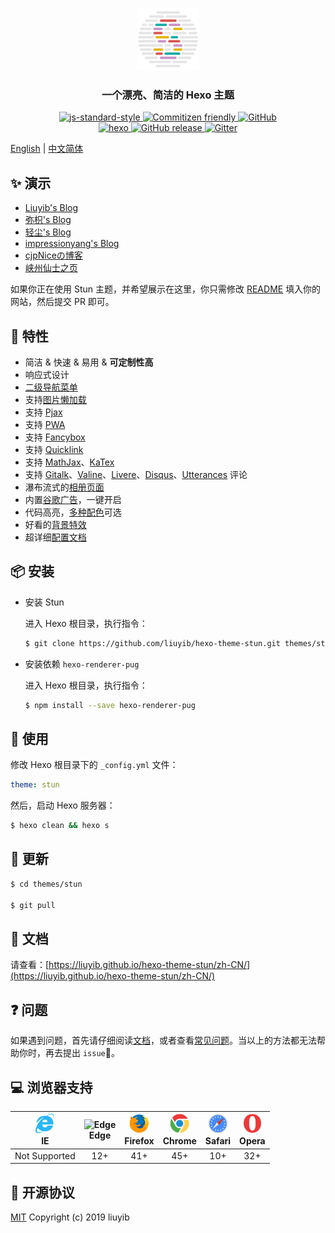 <p align="center"><a href="https://liuyib.github.io/hexo-theme-stun/" target="_blank" rel="noopener noreferrer"><img width="100" src="https://raw.githubusercontent.com/liuyib/picBed/master/hexo-blog/20190603093757.png" alt="stun logo"></a></p>

<h3 align="center">一个漂亮、简洁的 Hexo 主题</h3>

<p align="center">
  <a href="http://standardjs.com" target="_blank" rel="noopener noreferrer">
    <img alt="js-standard-style" src="https://img.shields.io/badge/code%20style-standard-brightgreen.svg">
  </a>
  <a href="http://commitizen.github.io/cz-cli/" target="_blank" rel="noopener noreferrer">
    <img alt="Commitizen friendly" src="https://img.shields.io/badge/commitizen-friendly-brightgreen.svg">
  </a>
  <a href="https://github.com/liuyib/hexo-theme-stun/blob/master/LICENSE" target="_blank" rel="noopener noreferrer">
    <img alt="GitHub" src="https://img.shields.io/github/license/liuyib/hexo-theme-stun.svg">
  </a>
  <br>
  <a href="https://hexo.io/zh-cn/" target="_blank" rel="noopener noreferrer">
    <img alt="hexo" src="https://img.shields.io/badge/hexo-%3E%3D3.0-blue.svg">
  </a>
  <a href="https://github.com/liuyib/hexo-theme-stun/releases" target="_blank" rel="noopener noreferrer">
    <img alt="GitHub release" src="https://img.shields.io/github/release/liuyib/hexo-theme-stun.svg">
  </a>
  <a href="https://gitter.im/liuyib/hexo-theme-stun?utm_source=badge&utm_medium=badge&utm_campaign=pr-badge" target="_blank" rel="noopener noreferrer">
    <img alt="Gitter" src="https://badges.gitter.im/liuyib/hexo-theme-stun.svg">
  </a>
</p>

[English](https://github.com/liuyib/hexo-theme-stun/blob/master/README_en-US.md) | [中文简体](https://github.com/liuyib/hexo-theme-stun/blob/master/README.md)

## :sparkles: 演示

- [Liuyib's Blog](https://liuyib.github.io/)
- [弥枳's Blog](http://blog2.coor.top/)
- [轻尘's Blog](http://qcxitong.xyz/)
- [impressionyang's Blog](http://impressionyang.github.io)
- [cjpNiceの博客](http://cjpnice.gitee.io)
- [峡州仙士之页](https://cjh0613.gitee.io/blog/)

如果你正在使用 Stun 主题，并希望展示在这里，你只需修改 [README](https://github.com/liuyib/hexo-theme-stun/edit/master/README.md) 填入你的网站，然后提交 PR 即可。

## :crystal_ball: 特性

- 简洁 & 快速 & 易用 & **可定制性高**
- 响应式设计
- [二级导航菜单](https://liuyib.github.io/hexo-theme-stun/zh-CN/advanced/advanced-setting.html#二级导航菜单)
- 支持[图片懒加载](https://liuyib.github.io/hexo-theme-stun/zh-CN/advanced/advanced-setting.html#图片懒加载)
- 支持 [Pjax](https://github.com/defunkt/jquery-pjax)
- 支持 [PWA](https://developers.google.com/web/progressive-web-apps)
- 支持 [Fancybox](https://github.com/fancyapps/fancybox)
- 支持 [Quicklink](https://github.com/GoogleChromeLabs/quicklink)
- 支持 [MathJax](https://www.mathjax.org/)、[KaTex](https://katex.org/)
- 支持 [Gitalk](https://github.com/gitalk/gitalk)、[Valine](https://valine.js.org/)、[Livere](https://livere.com/)、[Disqus](https://disqus.com/)、[Utterances](https://github.com/utterance/utterances) 评论
- 瀑布流式的[相册页面](https://liuyib.github.io/gallery/)
- 内置[谷歌广告](https://www.google.cn/adsense/start/)，一键开启
- 代码高亮，[多种配色](https://liuyib.github.io/hexo-theme-stun/zh-CN/advanced/advanced-setting.html#代码高亮)可选
- 好看的[背景特效](https://liuyib.github.io/hexo-theme-stun/zh-CN/advanced/third-part.html#ribbon)
- 超详细[配置文档](https://liuyib.github.io/hexo-theme-stun/)

## :package: 安装

- 安装 Stun

  进入 Hexo 根目录，执行指令：

  ```bash
  $ git clone https://github.com/liuyib/hexo-theme-stun.git themes/stun
  ```

- 安装依赖 `hexo-renderer-pug`

  进入 Hexo 根目录，执行指令：

  ```bash
  $ npm install --save hexo-renderer-pug
  ```

## :hammer: 使用

修改 Hexo 根目录下的 `_config.yml` 文件：

```yml
theme: stun
```

然后，启动 Hexo 服务器：

```bash
$ hexo clean && hexo s
```

## :art: 更新

```bash
$ cd themes/stun

$ git pull
```

## :page_facing_up: 文档

请查看：[https://liuyib.github.io/hexo-theme-stun/zh-CN/](https://liuyib.github.io/hexo-theme-stun/zh-CN/)

## :question: 问题

如果遇到问题，首先请仔细阅读[文档](https://liuyib.github.io/hexo-theme-stun/zh-CN/)，或者查看[常见问题](https://github.com/liuyib/hexo-theme-stun/blob/master/FAQ.md)。当以上的方法都无法帮助你时，再去提出 `issue`:hugs:。

## :computer: 浏览器支持

| <img src="https://raw.githubusercontent.com/liuyib/picBed/master/collection/20190723235410.png" alt="IE" width="32px" height="32px" /></br> IE | <img src="https://cdnjs.cloudflare.com/ajax/libs/browser-logos/35.1.0/edge/edge_64x64.png" alt="Edge" width="32px" height="32px" /></br> Edge | <img src="https://raw.githubusercontent.com/liuyib/picBed/master/collection/20190723235406.png" alt="Firefox" width="32px" height="32px" /></br> Firefox | <img src="https://raw.githubusercontent.com/liuyib/picBed/master/collection/20190723235407.png" alt="Chrome" width="32px" height="32px" /></br> Chrome | <img src="https://raw.githubusercontent.com/liuyib/picBed/master/collection/20190723235409.png" alt="Safari" width="32px" height="32px" /></br> Safari | <img src="https://raw.githubusercontent.com/liuyib/picBed/master/collection/20190723235411.png" alt="Opera" width="32px" height="32px" /></br> Opera |
| :---: | :---: | :---: |:---: | :---: | :---: |
| Not Supported | 12+ | 41+ | 45+ | 10+ | 32+ |

## :handshake: 开源协议

[MIT](https://github.com/liuyib/hexo-theme-stun/blob/master/LICENSE) Copyright (c) 2019 liuyib
